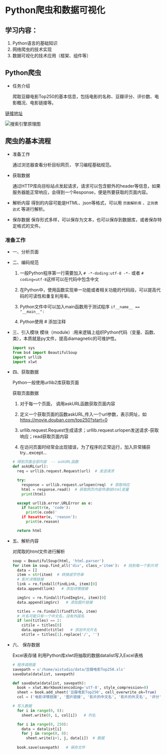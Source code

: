 # Python爬虫和数据可视化

## 学习内容：
1. Python语言的基础知识
2. 网络爬虫的技术实现
3. 数据可视化的技术应用（框架、组件等）

## Python爬虫
* 任务介绍

  爬取豆瓣电影Top250的基本信息，包括电影的名称、豆瓣评分、评价数、电影概况、电影链接等。

[链接地址](https://movie.douban.com/top250)

![搜索引擎原理图](https://github.com/ShengtaoXu321/Picture/blob/master/搜索引擎原理.png)


## 爬虫的基本流程


* 准备工作

  通过浏览器查看分析目标网页， 学习编程基础规范。

* 获取数据

  通过HTTP库向目标站点发起请求，请求可以包含额外的header等信息，如果服务器能正常响应，会得到一个Response，便是所要获取的页面内容。

* 解析内容
  得到的内容可能是HTML、json等格式，可以用 `页面解析库` 、`正则表达式` 等进行解析。

* 保存数据
  保存形式多样，可以保存为文本，也可以保存到数据库，或者保存特定格式的文件。

### 准备工作

* 一、分析页面

* 二、编码规范
  
  1. 一般Python程序第一行需要加入 `# -*-doding:utf-8 -*-` 或者 `# coding=utf-8`这样可以在代码中包含中文
  
  2. 在Python中，使用函数实现单一功能或者相关功能的代码段，可以提高代码的可读性和重复利用率。

  3. Python文件中可以加入main函数用于测试程序 `if__name__ == "__main__":`

  4. Python使用 # 添加注释

* 三、引入模块
  模块（module）:用来逻辑上组织Python代码（变量、函数、类），本质就是py文件，提高diamagnetic的可维护性。

  ```Python
  import sys
  from bs4 import BeautifulSoup
  import urllib
  import xlwt
  ```

* 四、获取数据
  
  Python一般使用urllib2库获取页面

  获取页面数据
  
  1. 对于每一个页面， 调用askURL函数获取页面内容
  
  2. 定义一个获取页面的函数askURL,传入一个url参数，表示网址，如 https://movie.douban.com/top250?start=0

  3. urllib.request.Request生成请求；urllib.request.urlopen发送请求-获取响应；read获取页面内容

  4. 在访问页面时经常会出现错误，为了程序的正常运行，加入异常捕获try...except...


  ```Python
  # 得到页面全部内容  -- askURL函数
  def askURL(url):
    req = urllib.request.Request(url)  # 发送请求

    try:
      response = urllib.request.urlopen(req)  # 获取响应
      html = response.read()  # 获取网页内容传递给html变量
      print(html)

    except urllib.error.URLError as e:
      if hasattr(e, 'code'):
        print(e.code)'
      if hasatter(e, 'reason'):
        print(e.reason)

    return html
  ```

* 五、解析内容

  对爬取的html文件进行解析

  ```Python
  soup = BeautifulSoup(html, 'html.parser')
  for item in soup.find_all('div', class_='item'):  # 找到每一个影片项
    data = []
    item = str(item)  # 转换成字符串
    # 影片详情链接
    link = re.findall(findLink, item)[0]
    data.append(link)   # 添加详情链接

    imgSrc = re.findall(findImgSrc, item)[0]
    data.append(imgSrc)   # 添加图片链接

    titles = re.findall(findTitle, item)
    # 片名可能只有一个中文名，没有外国名
    if len(titles) == 2:
      citile = titles[0]
      data.append(ctitle)   # 添加中文片名
      otitle = titles[1].replace('/', '')
  ```


* 六、 保存数据
  
  Excel表存储
  利用Python库xlwt将抽取的数据datalist写入Excel表格
  ```Python
  # 程序调用面
  savepath = u'/home/aistudio/data/豆瓣电影Top250.xls'
  saveData(datalist, savepath)

  def saveData(datalist, savepath):
    book = xlwt.Workbook(encoding='utf-8', style_compression=0)
    sheet = book.add_sheet('豆瓣电影Top250', cell_overwrite_ok=True)
    col = ('电影详情链接', '图片链接', '影片的中文名', '影片的外文名', '评分', '评价数', '概况', '相关信息')

  # 写入数据
    for i in range(0, 8):
      sheet.write(0, i, col[i])   # 列名

    for i in range(0, 250):
      data = datalist[i]
      for j in range(0, 8): 
        sheet.write(i+1, j, data[i])  # 数据
    
    book.save(savepath)   # 保存文件
  ```

  







